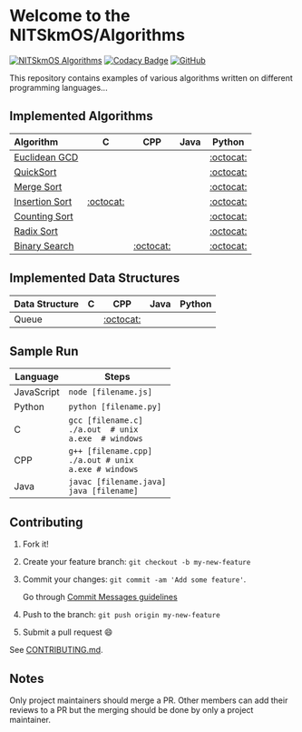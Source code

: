 # Welcome to the NITSkmOS/Algorithms

[![NITSkmOS Algorithms](https://img.shields.io/badge/NITSkmOS-Algorithms-blue.svg)](https://github.com/NITSkmOS/Algorithms)
[![Codacy Badge](https://api.codacy.com/project/badge/Grade/29024673e94b48459809432cdd280e39)](https://app.codacy.com/app/NITSkmOS/Algorithms?utm_source=github.com&utm_medium=referral&utm_content=NITSkmOS/Algorithms&utm_campaign=Badge_Grade_Settings)
[![GitHub](https://img.shields.io/github/license/mashape/apistatus.svg)](https://github.com/NITSkmOS/Algorithms/blob/master/LICENSE)


This repository contains examples of various algorithms written on different programming languages...

## Implemented Algorithms

| Algorithm                                                                                       | C                                     | CPP                                   | Java                                  | Python                                |
|:----------------------------------------------------------------------------------------------- |:-------------------------------------:|:-------------------------------------:|:-------------------------------------:|:-------------------------------------:|
| [Euclidean GCD](https://en.wikipedia.org/wiki/Euclidean_algorithm)                              |                                       |                                       |                                       | [:octocat:](euclidean_gcd/Python)     |
| [QuickSort](https://en.wikipedia.org/wiki/Quicksort)                                            |                                       |                                       |                                       | [:octocat:](quicksort/Python)         |
| [Merge Sort](https://en.wikipedia.org/wiki/Merge_sort)                                          |                                       |                                       |                                       | [:octocat:](merge_sort/Python)        |
| [Insertion Sort](https://en.wikipedia.org/wiki/Insertion_sort)                                  | [:octocat:](insertion_sort/C)         |                                       |                                       | [:octocat:](insertion_sort/Python)    |
| [Counting Sort](https://en.wikipedia.org/wiki/Counting_sort)                                    |                                       |                                       |                                       | [:octocat:](counting_sort/Python)     |
| [Radix Sort](https://en.wikipedia.org/wiki/Radix_sort)                                          |                                       |                                       |                                       | [:octocat:](radix_sort/Python)        |
| [Binary Search](https://en.wikipedia.org/wiki/Binary_search_algorithm)                          |                                       |     [:octocat:](binary_search/c++)    |                                       | [:octocat:](binary_search/Python)     |



## Implemented Data Structures

| Data Structure                                                                                  | C                           | CPP                         | Java                        | Python                      |
|:----------------------------------------------------------------------------------------------- |:---------------------------:|:---------------------------:|:---------------------------:|:---------------------------:|
| Queue                                                                                           |                                       | [:octocat:](queue/cpp)                                       |                                       |                                       |


## Sample Run

| Language        | Steps                                                          |
| --------------- | -------------------------------------------------------------- |
| JavaScript      | `node [filename.js]`                                           |
| Python          | `python [filename.py]`                                         |
| C               | `gcc [filename.c]`<br>`./a.out  # unix`<br>`a.exe  # windows`  |
| CPP             | `g++ [filename.cpp]`<br>`./a.out # unix`<br>`a.exe # windows`  |
| Java            | `javac [filename.java]`<br>`java [filename]`                   |


## Contributing

1. Fork it!
2. Create your feature branch: `git checkout -b my-new-feature`
3. Commit your changes: `git commit -am 'Add some feature'`.
   
   Go through [Commit Messages guidelines](CONTRIBUTING.md#write-good-commit-messages)
4. Push to the branch: `git push origin my-new-feature`
5. Submit a pull request :smile:

See [CONTRIBUTING.md](CONTRIBUTING.md).

## Notes

Only project maintainers should merge a PR.
Other members can add their reviews to a PR but the merging should be done by only a project maintainer.
